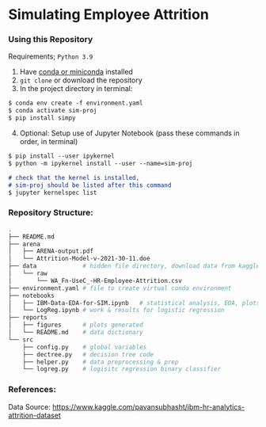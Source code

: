 # Simulating Employee Attrition

### Using this Repository

Requirements; `Python 3.9`

1. Have [conda or miniconda](https://conda.io/projects/conda/en/latest/user-guide/install/index.html) installed
2. `git clone` or download the repository
3. In the project directory in terminal:

```markdown
$ conda env create -f environment.yaml
$ conda activate sim-proj
$ pip install simpy
```

4. Optional: Setup use of Jupyter Notebook
   (pass these commands in order, in terminal)

```markdown
$ pip install --user ipykernel
$ python -m ipykernel install --user --name=sim-proj

# check that the kernel is installed, 
# sim-proj should be listed after this command
$ jupyter kernelspec list
```

### Repository Structure:

```sh
.
├── README.md
├── arena
│   ├── ARENA-output.pdf
│   └── Attrition-Model-v-2021-30-11.doe
├── data             # hidden file directory, download data from kaggle
│   └── raw
│       └── WA_Fn-UseC_-HR-Employee-Attrition.csv
├── environment.yaml # file to create virtual conda environment
├── notebooks
│   ├── IBM-Data-EDA-for-SIM.ipynb   # statistical analysis, EDA, plots
│   └── LogReg.ipynb # work & results for logistic regression
├── reports
│   ├── figures      # plots generated
│   └── README.md    # data dictionary
└── src
    ├── config.py    # global variables 
    ├── dectree.py   # decision tree code
    ├── helper.py    # data preprocessing & prep 
    └── logreg.py    # logisitc regression binary classifier
```

### References:
Data Source: https://www.kaggle.com/pavansubhasht/ibm-hr-analytics-attrition-dataset
